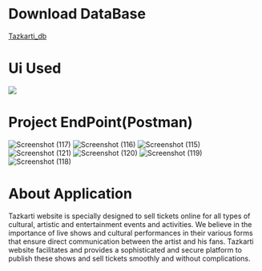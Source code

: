 <h1>Download DataBase</h1>
<a href='https://file.io/rCyStGvBulZ1' target='_blank' >Tazkarti_db</a>
<h1>Ui Used</h1>
<img src='https://github.com/user-attachments/assets/9c1fad18-23df-496c-bd0b-200db2fd6046'>
<h1>Project EndPoint(Postman)</h1>
<img src="https://github.com/user-attachments/assets/9a369c8b-b26c-4845-9b70-f957ce9aeea7" alt="Screenshot (117)">
<img src="https://github.com/user-attachments/assets/e01fc451-0214-467e-9400-d2d2b63d3ecb" alt="Screenshot (116)">
<img src="https://github.com/user-attachments/assets/65665f27-eeda-465e-8151-04b39e5f4404" alt="Screenshot (115)">
<!-- <img src="https://github.com/user-attachments/assets/e408371d-7075-4fd3-aa20-f28ff8b436c7" alt="Screenshot (114)"> -->
<img src="https://github.com/user-attachments/assets/4a7795fa-2305-4b9e-b1a6-c71d113b0552" alt="Screenshot (121)">
<img src="https://github.com/user-attachments/assets/f7b5cc94-9cfe-4149-a36b-c65fd46a08a2" alt="Screenshot (120)">
<img src="https://github.com/user-attachments/assets/11e6ff09-5f3f-426e-9dc6-d61ae45b9c07" alt="Screenshot (119)">
<img src="https://github.com/user-attachments/assets/06fa045e-a0ac-4650-ae60-280b738953fd" alt="Screenshot (118)">
<h1>About Application</h1>
<p>Tazkarti website is specially designed to sell tickets online for all types of cultural, artistic and entertainment events and activities. We believe in the importance of live shows and cultural performances in their various forms that ensure direct communication between the artist and his fans. Tazkarti website facilitates and provides a sophisticated and secure platform to publish these shows and sell tickets smoothly and without complications.</p>

